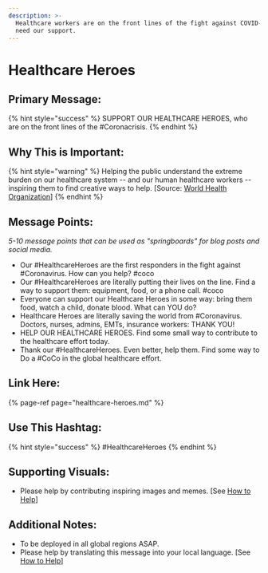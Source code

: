 ```yaml
---
description: >-
  Healthcare workers are on the front lines of the fight against COVID-19. They
  need our support.
---
```


# Healthcare Heroes

## Primary Message:

{% hint style="success" %}
SUPPORT OUR HEALTHCARE HEROES, who are on the front lines of the \#Coronacrisis.
{% endhint %}

## Why This is Important:

{% hint style="warning" %}
Helping the public understand the extreme burden on our healthcare system -- and our human healthcare workers -- inspiring them to find creative ways to help. \[Source: [World Health Organization](https://www.who.int/csr/resources/publications/ebola/recovery-toolkit/en/)\]
{% endhint %}

## Message Points:

_5-10 message points that can be used as "springboards" for blog posts and social media._

* Our \#HealthcareHeroes are the first responders in the fight against \#Coronavirus. How can you help? \#coco
* Our \#HealthcareHeroes are literally putting their lives on the line. Find a way to support them: equipment, food, or a phone call. \#coco
* Everyone can support our Healthcare Heroes in some way: bring them food, watch a child, donate blood. What can YOU do? 
* Healthcare Heroes are literally saving the world from \#Coronavirus. Doctors, nurses, admins, EMTs, insurance workers: THANK YOU!
* HELP OUR HEALTHCARE HEROES. Find some small way to contribute to the healthcare effort today.
* Thank our \#HealthcareHeroes. Even better, help them. Find some way to Do a \#CoCo in the global healthcare effort.

## Link Here:

{% page-ref page="healthcare-heroes.md" %}

## Use This Hashtag:

{% hint style="success" %}
\#HealthcareHeroes
{% endhint %}

## Supporting Visuals:

* Please help by contributing inspiring images and memes. \[See [How to Help](../how-to-help.md)\]

## Additional Notes:

* To be deployed in all global regions ASAP.
* Please help by translating this message into your local language. \[See [How to Help](../how-to-help.md)\]



